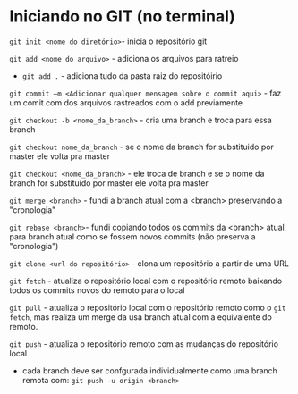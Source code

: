 # Iniciando no GIT (no terminal)

`git init <nome do diretório>`- inicia o repositório git

`git add <nome do arquivo>` - adiciona os arquivos para ratreio
* `git add .` - adiciona tudo da pasta raiz do repositóirio

`git commit –m <Adicionar qualquer mensagem sobre o commit aqui>` - faz um comit com dos arquivos rastreados com o add previamente

`git checkout -b <nome_da_branch>` - cria uma branch e troca para essa branch

`git checkout nome_da_branch` - se o nome da branch for substituido por master ele volta pra master

`git checkout <nome_da_branch>` - ele troca de branch e se o nome da branch for substituido por master ele volta pra master

`git merge <branch>` - fundi a branch atual com a \<branch> preservando a "cronologia"

`git rebase <branch>`- fundi copiando todos os commits da \<branch> atual para branch atual como se fossem novos commits (não preserva a "cronologia")

`git clone <url do repositório>` - clona um repositório a partir de uma URL

`git fetch` - atualiza o repositório local com o repositório remoto baixando todos os commits novos do remoto para o local

`git pull` - atualiza o repositório local com o repositório remoto como o `git fetch`, mas realiza um merge da usa branch atual com a equivalente do remoto.

`git push` - atualiza o repositório remoto com as mudanças do repositório local
* cada branch deve ser confgurada individualmente como uma branch remota  com: `git push -u origin <branch>`